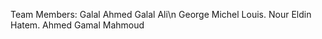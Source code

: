 Team Members:
  Galal Ahmed Galal Ali\n
  George Michel Louis.
  Nour Eldin Hatem.
  Ahmed Gamal Mahmoud
